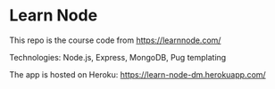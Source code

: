 # Learn Node

This repo is the course code from https://learnnode.com/

Technologies: Node.js, Express, MongoDB, Pug templating

The app is hosted on Heroku: https://learn-node-dm.herokuapp.com/


